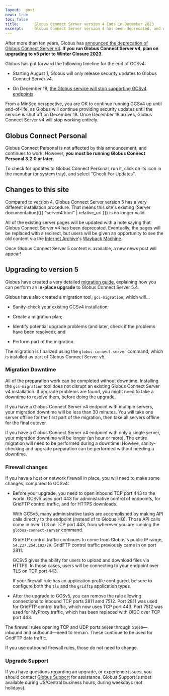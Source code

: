 ```yaml
---
layout:  post
news: true
toc: false
title:       Globus Connect Server version 4 Ends in December 2023
excerpt:     Globus Connect Server version 4 has been deprecated, and will stop working at the end of calendar year 2023.  You should upgrade to GCSv5.
---
```


After more than ten years, Globus has [announced the deprecation of Globus
Connect Server v4](https://www.globus.org/blog/globus-connect-server-v4-will-be-deprecated-july-31-2023).  **If you run Globus Connect Server v4, plan on upgrading to v5 prior to Winter Closure 2023**.

Globus has put forward the following timeline for the end of GCSv4:

* Starting August 1, Globus will only release security updates to Globus
  Connect Server v4.

* On December 18, [the Globus service will stop supporting GCSv4 endpoints](https://www.globus.org/blog/support-for-globus-connect-server-version-4-ends-on-december-18-2023).

From a MinSec perspective, you are OK to continue running GCSv4 up until
end-of-life, as Globus will continue providing security updates until the
service is shut off on December 18.  Once December 18 arrives, Globus Connect
Server v4 will stop working entirely.

## Globus Connect Personal

Globus Connect Personal is not affected by this announcement, and continues to
work.  However, **you must be running Globus Connect Personal 3.2.0 or later**.

To check for updates to Globus Connect Personal, run it, click on its icon in
the menubar (or system tray), and select "Check For Updates".

## Changes to this site

Compared to version 4, Globus Connect Server version 5 has a very different
installation procedure.  That means this site's existing [Server
documentation]({{ "server4.html" | relative_url }})
is no longer valid.

All of the existing server pages will be updated with a note saying
that Globus Connect Server v4 has been deprecated.  Eventually,
the pages will be replaced with a redirect, but users will be given an
opportunity to see the old content via the [Internet
Archive](https://archive.org/)'s [Wayback Machine](https://web.archive.org).

Once Globus Connect Server 5 content is available, a new news post will appear!

## Upgrading to version 5

Globus have created a very detailed [migration
guide](https://docs.globus.org/globus-connect-server/migrating-to-v5.4/migration4-guide/),
explaining how you can perform an **in-place upgrade** to Globus Connect Server
5.4.

Globus have also created a migration tool, `gcs-migration`, which will…

* Sanity-check your existing GCSv4 installation;

* Create a migration plan;

* Identify potential upgrade problems (and later, check if the problems have
  been resolved); and

* Perform part of the migration.

The migration is finalized using the `globus-connect-server` command, which is
installed as part of Globus Connect Server v5.

### Migration Downtime

All of the preparation work can be completed without downtime.  Installing the
`gcs-migration` tool does not disrupt an existing Globus Connect Server v4
installation.  If upgrade problems are found, you might need to take a downtime
to resolve them, before doing the upgrade.

If you have a Globus Connect Server v4 endpoint with multiple servers, your
migration downtime will be less than 30 minutes.  You will take one server
offline for the first part of the migration, then take all servers offline for
the final cutover.

If you have a Globus Connect Server v4 endpoint with only a single server, your
migration downtime will be longer (an hour or more).  The entire migration will
need to be performed during a downtime.  Howeve, sanity-checking and upgrade
preparation can be performed without needing a downtime.

### Firewall changes

If you have a host or network firewall in place, you will need to make some
changes, compared to GCSv4:

* Before your upgrade, you need to open inbound TCP port 443 to the world.
  GCSv5 uses port 443 for administrative control of endpoints, for GridFTP
  control traffic, and for HTTPS downloads.

  With GCSv5, many administrative tasks are accomplished by making API calls
  directly to the endpoint (instead of to Globus HQ).  Those API calls come in
  over TLS on TCP port 443, from wherever you are running the
  `globus-connect-server` command.

  GridFTP control traffic continues to come from Globus's public IP range,
  `54.237.254.192/29`.  GridFTP control traffic previously came in on port 2811.

  GCSv5 gives the ability for users to upload and download files via HTTPS.
  In those cases, users will be connecting to your endpoint over TLS on TCP
  port 443.

  If your firewall rule has an application profile configured, be sure to
  configure both the `tls` and the `gridftp` application types.

* After the upgrade to GCSv5, you can remove the rule allowing connections to
  inbound TCP ports 2811 amd 7512.  Port 2811 was used for GridFTP control
  traffic, which now uses TCP port 443.  Port 7512 was used for MyProxy
  traffic, which has been replaced with OIDC over TCP port 443.

The firewall rules opening TCP and UDP ports `50000` through `51000`—inbound
and outbound—need to remain.  These continue to be used for GridFTP data
traffic.

If you use outbound firewall rules, those do not need to change.

### Upgrade Support

If you have questions regarding an upgrade, or experience issues, you should
contact [Globus Support](mailto:support@globus.org) for assistance.  Globus
Support is most available during US/Central business hours, during weekdays
(not holidays).
